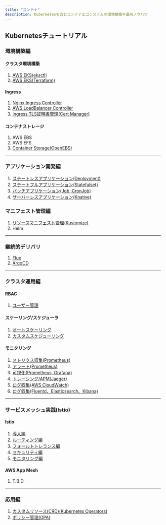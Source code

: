 ```yaml
---
title: "コンテナ"
description: Kubernetesを含むコンテナエコシステムの環境構築や運用ノウハウ
---
```


## Kubernetesチュートリアル

### 環境構築編
#### クラスタ環境構築
1. [AWS EKS(eksctl)](/containers/k8s/tutorial/env/aws-eks-eksctl)
2. [AWS EKS(Terraform)](/containers/k8s/tutorial/env/aws-eks-terraform)

#### Ingress
1. [Nginx Ingress Controller](/containers/k8s/tutorial/env/ingress-nginx)
2. [AWS LoadBalancer Controller](/containers/k8s/tutorial/env/ingress-alb)
3. [Ingress TLS証明書管理(Cert Manager)](/containers/k8s/tutorial/env/cert)

#### コンテナストレージ
1. AWS EBS
2. AWS EFS
3. [Container Storage(OpenEBS)](/containers/k8s/tutorial/env/storage-openebs)

---

### アプリケーション開発編
1. [ステートレスアプリケーション(Deployment)](/containers/k8s/tutorial/app/deployment)
2. [ステートフルアプリケーション(Statefulset)](/containers/k8s/tutorial/app/statefulset)
3. [バッチアプリケーション(Job, CronJob)](/containers/k8s/tutorial/app/job)
4. [サーバーレスアプリケーション(Knative)](/containers/k8s/tutorial/app/serverless)

### マニフェスト管理編
1. [リソースマニフェスト管理(Kustomize)](/containers/k8s/tutorial/app/kustomize)
2. Helm

---

### 継続的デリバリ
1. [Flux](/containers/k8s/tutorial/ops/cicd)
2. [ArgoCD](/containers/k8s/tutorial/ops/cicd)

---

### クラスタ運用編
#### RBAC
1. [ユーザー管理](/containers/k8s/tutorial/ops/user)

#### スケーリング/スケジューラ
1. [オートスケーリング](/containers/k8s/tutorial/ops/autoscaling)
2. [カスタムスケジューリング](/containers/k8s/tutorial/ops/scheduling)

#### モニタリング
1. [メトリクス収集(Prometheus)](/containers/k8s/tutorial/ops/prometheus1)
2. [アラート(Prometheus)](/containers/k8s/tutorial/ops/prometheus1)
3. [可視化(Prometheus, Grafana)](/containers/k8s/tutorial/ops/prometheus3)
4. [トレーシング/APM(Jaeger)](/containers/k8s/tutorial/ops/tracing)
5. [ログ収集(AWS CloudWatch)](/containers/k8s/tutorial/ops/log-collect-cloudwatch)
6. [ログ収集(Fluentd、Elasticsearch、Kibana)](/containers/k8s/tutorial/ops/log-collect)

---

### サービスメッシュ実践(Istio)
#### Istio
1. [導入編](/containers/k8s/tutorial/mesh/intro)
1. [ルーティング編](/containers/k8s/tutorial/mesh/routing)
1. [フォールトトレランス編](/containers/k8s/tutorial/mesh/fault-tolerance)
1. [セキュリティ編](/containers/k8s/tutorial/mesh/security)
1. [モニタリング編](/containers/k8s/tutorial/mesh/monitoring)

#### AWS App Mesh
1. T.B.D

---

### 応用編
1. [カスタムリソース(CRD)(Kubernetes Operators)](/containers/k8s/tutorial/advanced/crd)
1. [ポリシー管理(OPA)](/containers/k8s/tutorial/advanced/opa)
